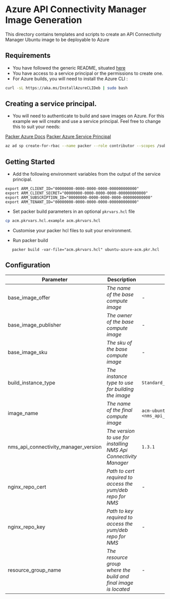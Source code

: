 # Azure API Connectivity Manager Image Generation

This directory contains templates and scripts to create an API Connectivity Manager Ubuntu image to be deployable to Azure

## Requirements

- You have followed the generic README, situated [here](../../README.md)
- You have access to a service principal or the permissions to create one.
- For Azure builds, you will need to install the Azure CLI :

```bash
curl -sL https://aka.ms/InstallAzureCLIDeb | sudo bash
```

## Creating a service principal.

- You will need to authenticate to build and save images on Azure. For this example we will create and use a service principal. Feel free to change this to suit your needs:

[Packer Azure Docs](https://developer.hashicorp.com/packer/plugins/builders/azure/arm)
[Packer Azure Service Principal](https://developer.hashicorp.com/packer/plugins/builders/azure#azure-active-directory-service-principal)

```bash
az ad sp create-for-rbac --name packer --role contributor --scopes /subscriptions/xxxxxx-xxxx-xxxx-xxxx-xxxxxxxxxx/resourceGroups/my-resource-group-name --query "{ client_id: appId, client_secret: password, tenant_id: tenant }"
```

## Getting Started

- Add the following environment variables from the output of the service principal.

```
export ARM_CLIENT_ID="00000000-0000-0000-0000-000000000000"
export ARM_CLIENT_SECRET="00000000-0000-0000-0000-000000000000"
export ARM_SUBSCRIPTION_ID="00000000-0000-0000-0000-000000000000"
export ARM_TENANT_ID="00000000-0000-0000-0000-000000000000"
```

- Set packer build parameters in an optional `pkrvars.hcl` file

```bash
cp acm.pkrvars.hcl.example acm.pkrvars.hcl
```

- Customise your packer hcl files to suit your environment.

- Run packer build

```shell
   packer build -var-file="acm.pkrvars.hcl" ubuntu-azure-acm.pkr.hcl
```

## Configuration

| Parameter                            | Description                                                      | Default                                                   | Required |
| ------------------------------------ | ---------------------------------------------------------------- | --------------------------------------------------------- | -------- |
| base_image_offer                     | _The name of the base compute image_                             | -                                                         | Yes      |
| base_image_publisher                 | _The owner of the base compute image_                            | -                                                         | Yes      |
| base_image_sku                       | _The sku of the base compute image_                              | -                                                         | Yes      |
| build_instance_type                  | _The instance type to use for building the image_                | `Standard_B1s`                                            | No       |
| image_name                           | _The name of the final compute image_                            | `acm-ubuntu-20-04-<nms_api_connectivity_manager_version>` | No       |
| nms_api_connectivity_manager_version | _The version to use for installing NMS Api Connectivity Manager_ | `1.3.1`                                                   | No       |
| nginx_repo_cert                      | _Path to cert required to access the yum/deb repo for NMS_       | -                                                         | Yes      |
| nginx_repo_key                       | _Path to key required to access the yum/deb repo for NMS_        | -                                                         | Yes      |
| resource_group_name                  | _The resource group where the build and final image is located_  | -                                                         | Yes      |
